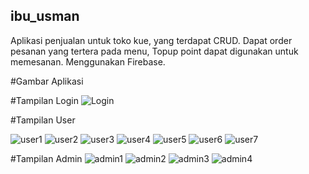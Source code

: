 ## ibu_usman

Aplikasi penjualan untuk toko kue, yang terdapat CRUD. Dapat order pesanan yang tertera pada menu, Topup point dapat digunakan untuk memesanan. Menggunakan Firebase.


#Gambar Aplikasi


#Tampilan Login
![Login](assets/github/Auth.png)


#Tampilan User

![user1](assets/github/user-home1.png)
![user2](assets/github/user-home1.1.png)
![user3](assets/github/user-home2.png)
![user4](assets/github/user-cart.png)
![user5](assets/github/user-pesanan.png)
![user6](assets/github/user-wishlist.png)
![user7](assets/github/user-profile.png)

#Tampilan Admin
![admin1](assets/github/admin-home.png)
![admin2](assets/github/admin-home1.png)
![admin3](assets/github/admin-create.png)
![admin4](assets/github/admin-edit.png)
